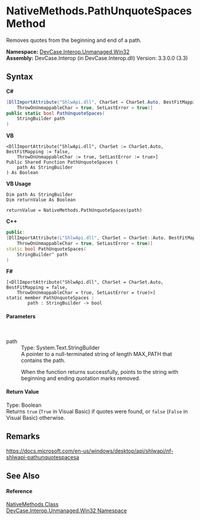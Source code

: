 # NativeMethods.PathUnquoteSpaces Method 
 

Removes quotes from the beginning and end of a path.

**Namespace:**&nbsp;<a href="N_DevCase_Interop_Unmanaged_Win32">DevCase.Interop.Unmanaged.Win32</a><br />**Assembly:**&nbsp;DevCase.Interop (in DevCase.Interop.dll) Version: 3.3.0.0 (3.3)

## Syntax

**C#**<br />
``` C#
[DllImportAttribute("ShlwApi.dll", CharSet = CharSet.Auto, BestFitMapping = false, 
	ThrowOnUnmappableChar = true, SetLastError = true)]
public static bool PathUnquoteSpaces(
	StringBuilder path
)
```

**VB**<br />
``` VB
<DllImportAttribute("ShlwApi.dll", CharSet := CharSet.Auto, BestFitMapping := false, 
	ThrowOnUnmappableChar := true, SetLastError := true>]
Public Shared Function PathUnquoteSpaces ( 
	path As StringBuilder
) As Boolean
```

**VB Usage**<br />
``` VB Usage
Dim path As StringBuilder
Dim returnValue As Boolean

returnValue = NativeMethods.PathUnquoteSpaces(path)
```

**C++**<br />
``` C++
public:
[DllImportAttribute(L"ShlwApi.dll", CharSet = CharSet::Auto, BestFitMapping = false, 
	ThrowOnUnmappableChar = true, SetLastError = true)]
static bool PathUnquoteSpaces(
	StringBuilder^ path
)
```

**F#**<br />
``` F#
[<DllImportAttribute("ShlwApi.dll", CharSet = CharSet.Auto, BestFitMapping = false, 
	ThrowOnUnmappableChar = true, SetLastError = true)>]
static member PathUnquoteSpaces : 
        path : StringBuilder -> bool 

```


#### Parameters
&nbsp;<dl><dt>path</dt><dd>Type: System.Text.StringBuilder<br />A pointer to a null-terminated string of length MAX_PATH that contains the path. 

 When the function returns successfully, points to the string with beginning and ending quotation marks removed.</dd></dl>

#### Return Value
Type: Boolean<br />Returns `true` (`True` in Visual Basic) if quotes were found, or `false` (`False` in Visual Basic) otherwise.

## Remarks
<a href="https://docs.microsoft.com/en-us/windows/desktop/api/shlwapi/nf-shlwapi-pathunquotespacesa" target="_blank">https://docs.microsoft.com/en-us/windows/desktop/api/shlwapi/nf-shlwapi-pathunquotespacesa</a>

## See Also


#### Reference
<a href="T_DevCase_Interop_Unmanaged_Win32_NativeMethods">NativeMethods Class</a><br /><a href="N_DevCase_Interop_Unmanaged_Win32">DevCase.Interop.Unmanaged.Win32 Namespace</a><br />